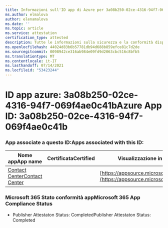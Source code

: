```yaml
---
title: Informazioni sull'ID app di Azure per 3a08b250-02ce-4316-94f7-069f4ae0c41b
ms.author: elmalova
author: elenamalova
ms.date: ''
ms.topic: article
ms.service: attestation
certification_type: attested
description: Tutte le informazioni sulla sicurezza e la conformità disponibili per 3a08b250-02ce-4316-94f7-069f4ae0c41b.
ms.openlocfilehash: 44024d83b6b57781db94d688b859efce81c7d2de
ms.sourcegitcommit: 0098942ce316ab984e09fd9d2063cbc516c8bfb5
ms.translationtype: MT
ms.contentlocale: it-IT
ms.lasthandoff: 07/14/2021
ms.locfileid: "53423244"
---
```

# <a name="azure-app-id-3a08b250-02ce-4316-94f7-069f4ae0c41b"></a><span data-ttu-id="e03fc-103">ID app azure: 3a08b250-02ce-4316-94f7-069f4ae0c41b</span><span class="sxs-lookup"><span data-stu-id="e03fc-103">Azure App ID: 3a08b250-02ce-4316-94f7-069f4ae0c41b</span></span>


### <a name="apps-associated-with-this-id"></a><span data-ttu-id="e03fc-104">App associate a questo ID:</span><span class="sxs-lookup"><span data-stu-id="e03fc-104">Apps associated with this ID:</span></span>
| <span data-ttu-id="e03fc-105">**Nome app**</span><span class="sxs-lookup"><span data-stu-id="e03fc-105">**App name**</span></span> | <span data-ttu-id="e03fc-106">**Certificata**</span><span class="sxs-lookup"><span data-stu-id="e03fc-106">**Certified**</span></span> | <span data-ttu-id="e03fc-107">**Visualizzazione in AppSource**</span><span class="sxs-lookup"><span data-stu-id="e03fc-107">**View in AppSource**</span></span> |
|-|-|-|
| [<span data-ttu-id="e03fc-108">Contact Center</span><span class="sxs-lookup"><span data-stu-id="e03fc-108">Contact Center</span></span>](https://docs.microsoft.com/en-us/microsoft-365-app-certification/forward/WA200001428) |  | [https://appsource.microsoft.com/product/office/WA200001428](https://appsource.microsoft.com/product/office/WA200001428) |

### <a name="microsoft-365-app-compliance-status"></a><span data-ttu-id="e03fc-109">Microsoft 365 Stato conformità app</span><span class="sxs-lookup"><span data-stu-id="e03fc-109">Microsoft 365 App Compliance Status</span></span>
- <span data-ttu-id="e03fc-110">Publisher Attestaton Status: Completed</span><span class="sxs-lookup"><span data-stu-id="e03fc-110">Publisher Attestaton Status: Completed</span></span>
